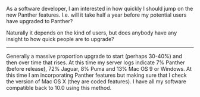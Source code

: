 As a software developer, I am interested in how quickly I should jump on the new Panther features. I.e. will it take half a year before my potential users have upgraded to Panther?

Naturally it depends on the kind of users, but does anybody have any insight to how quick people are to upgrade?

----

Generally a massive proportion upgrade to start (perhaps 30-40%) and then over time that rises. At this time my server logs indicate 7% Panther (before release), 72% Jaguar, 8% Puma and 13% Mac OS 9 or Windows. At this time I am incorporating Panther features but making sure that I check the version of Mac OS X (they are coded features). I have all my software compatible back to 10.0 using this method.
